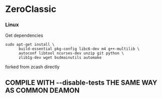# ZeroClassic

### Linux


Get dependencies
```
sudo apt-get install \
      build-essential pkg-config libc6-dev m4 g++-multilib \
      autoconf libtool ncurses-dev unzip git python \
      zlib1g-dev wget bsdmainutils automake
```

forked from zcash directly

## COMPILE WITH --disable-tests THE SAME WAY AS COMMON DEAMON
